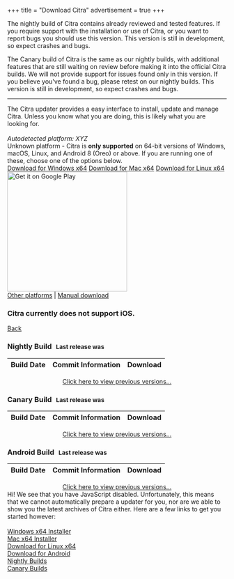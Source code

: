 +++
title = "Download Citra"
advertisement = true
+++

The nightly build of Citra contains already reviewed and tested features. If you require support with the installation 
 or use of Citra, or you want to report bugs you should use this version. This version is still in development, so 
 expect crashes and bugs.

The Canary build of Citra is the same as our nightly builds, with additional features that are still waiting on review 
 before making it into the official Citra builds. We will not provide support for issues found only in this version. If 
 you believe you've found a bug, please retest on our nightly builds. This version is still in development, so expect 
 crashes and bugs.
     
---

<div id="updater-view">
The Citra updater provides a easy interface to install, update and manage Citra. Unless you know what you are doing,
 this is likely what you are looking for.
<br />
<br />

<div class="text-center">
<i id="dl-autodetect">Autodetected platform: XYZ</i>
<br />
<div id="dl-unknown">
    Unknown platform - Citra is <b>only supported</b> on 64-bit versions of Windows, macOS, Linux, and Android 8 (Oreo) or above.
    If you are running one of these, choose one of the options below.
</div>
<a href="https://github.com/citra-emu/citra-web/releases/download/1.0/citra-setup-windows.exe" class="btn btn-lg btn-primary dl-updater-button" id="dl-windows-x64">Download for Windows x64</a>
<a href="https://github.com/citra-emu/citra-web/releases/download/1.0/citra-setup-mac.dmg" class="btn btn-lg btn-primary dl-updater-button" id="dl-mac-x64">Download for Mac x64</a>
<a href="https://flatpak.citra-emu.org/" class="btn btn-lg btn-primary dl-updater-button" id="dl-linux-x64">Download for Linux x64</a>
<a href='https://play.google.com/store/apps/details?id=org.citra.citra_emu' class="dl-updater-button" id="dl-android-x64"><img style="width:275px" alt='Get it on Google Play' src='https://play.google.com/intl/en_us/badges/static/images/badges/en_badge_web_generic.png'/></a>

<br />
<span id="other-container"><a href="#" id="other-platforms-link">Other platforms</a> | </span>
<a href="#" id="manual-link">Manual download</a>
</div>
</div>

<div id="manual-view">
<div class="visible-xs">
  <h3>Citra currently does not support iOS.</h3>
</div>
    
<a href="?" class="btn">Back</a>

<h3>Nightly Build <span style='font-size: smaller; margin-left: 6px;'> Last release was  <span id='last-updated-nightly'></span></span></h3>
<table id="downloads-nightly" class="table">
    <thead>
        <tr>
            <th>Build Date</th>
            <th>Commit Information</th>
            <th>Download</th>
        </tr>
    </thead>
    <tbody>
    </tbody>
</table>
<div style="text-align: center; padding: 0px; margin: 0px;"><a href = "https://github.com/citra-emu/citra-nightly/releases">Click here to view previous versions...</a></div>

<h3>Canary Build <span style='font-size: smaller; margin-left: 6px;'> Last release was  <span id='last-updated-canary'></span></span></h3>
<table id="downloads-canary" class="table">
    <thead>
        <tr>
            <th>Build Date</th>
            <th>Commit Information</th>
            <th>Download</th>
        </tr>
    </thead>
    <tbody>
    </tbody>
</table>
<div style="text-align: center; padding: 0px; margin: 0px;"><a href = "https://github.com/citra-emu/citra-canary/releases">Click here to view previous versions...</a></div>

<h3>Android Build <span style='font-size: smaller; margin-left: 6px;'> Last release was  <span id='last-updated-android'></span></span></h3>
<table id="downloads-android" class="table">
    <thead>
        <tr>
            <th>Build Date</th>
            <th>Commit Information</th>
            <th>Download</th>
        </tr>
    </thead>
    <tbody>
    </tbody>
</table>
<div style="text-align: center; padding: 0px; margin: 0px;"><a href = "https://github.com/citra-emu/citra-android/releases">Click here to view previous versions...</a></div>

<style>
    .table-first { background-color: #fcf8e3; }
    .dl-icon { display: inline-block; border-bottom: 0px !important; }
    .dl-icon img { width: 32px; height: 32px; padding: 4px; }
    .dl-icon img:hover { cursor: pointer; }
</style>
</div>

<div id="no-js-view">
Hi! We see that you have JavaScript disabled. Unfortunately, this means that we cannot automatically
prepare a updater for you, nor are we able to show you the latest archives of Citra either. Here are a few
links to get you started however:<br />
<br />
<a href="https://github.com/citra-emu/citra-web/releases/download/1.0/citra-setup-windows.exe">Windows x64 Installer</a><br />
<a href="https://github.com/citra-emu/citra-web/releases/download/1.0/citra-setup-mac.dmg">Mac x64 Installer</a><br />
<a href="https://flatpak.citra-emu.org/">Download for Linux x64</a><br /> 
<a href="https://play.google.com/store/apps/details?id=org.citra.citra_emu">Download for Android</a><br />
<a href="https://github.com/citra-emu/citra-nightly/releases">Nightly Builds</a><br />
<a href="https://github.com/citra-emu/citra-canary/releases">Canary Builds</a> <br />
</div>


<script src="https://cdnjs.cloudflare.com/ajax/libs/moment.js/2.17.1/moment.min.js"></script>
<script type="text/javascript">
    function getRelease(v, count = 5) {
        $.getJSON(`https://api.github.com/repos/citra-emu/citra-${v}/releases`, function(releases) {
            $(`#last-updated-${v}`).text(moment(releases[0].published_at).fromNow());

            for (var i = 0; i < releases.length; ++i) {
                var release = releases[i];
                let release_date = moment(release.published_at).fromNow();

                let release_commit = release.assets[0].name.split('-').pop().trim().split('.')[0];
                let release_commit_url = `https://github.com/citra-emu/citra-${v}/commit/${release_commit}`;

                let release_title = '';
                if (v == 'nightly') {
                    release_title = 'Nightly Build';
                } else if (v == 'canary') {
                    release_title = 'Canary Build';
                } else if (v == 'android') {
                    release_title = 'Android Build';
                }

                if (release_commit) {
                    release_title += ' - ' + release_commit;
                }

                var download_span = '';

                var table_style = '';
                if (i == 0) { table_style = 'table-first'; }

                release.assets.forEach(function(asset) {
                    var is_windows = asset.name.includes('windows') || asset.name.includes('exe');
                    if (asset.name.includes('nupkg')) return;
                    if (asset.name.includes('.aab')) return;
                    if (!is_windows && asset.name.includes('.7z')) return;
                    if (is_windows && asset.name.includes('.tar.gz')) return;
                    if (asset.name.includes('RELEASES')) return;

                    /* We only want to provide mingw builds on the downloads page. */
                    if (asset.name.includes('-msvc-')) return;

                    let env_icon = '/images/icons/file.png';
                    if (is_windows) env_icon = '/images/icons/windows.png';
                    else if (asset.name.includes('osx')) env_icon = '/images/icons/apple.png';
                    else if (asset.name.includes('linux')) env_icon = '/images/icons/linux.png';
                    else if (asset.name.includes('.apk')) env_icon = '/images/icons/android.png';

                    let download_url = `https://github.com/citra-emu/citra-${v}/releases/download/${release.tag_name}/${asset.name}`;
                    download_span += `<a class="dl-icon" href="${download_url}"><img src="${env_icon}"></i></a>`;
                });

                /* Generate the link to the Github release. */
                download_span += `<a class="dl-icon" href="${release.html_url}"><img src="/images/icons/github.png"></i></a>`;

                if (release_commit_url != null) {
                    $(`#downloads-${v}`).append(`<tr class="${table_style}"><td>${release_date}</td>` +
                        `<td><a href="${release_commit_url}">${release_title}</a></td><td>${download_span}</td></tr>`);
                } else {
                    $(`#downloads-${v}`).append(`<tr class="${table_style}"><td>${release_date}</td>` +
                        `<td>${release_title}</td><td>${download_span}</td></tr>`);
                }
                if (i + 1 >= count) { break; }
            };
        });
    }
    
    function fetchReleases() {
        getRelease('nightly');
        getRelease('canary');
        getRelease('android');
    }
    
    // Attempt autodetection of their operating system
    var userAgent = navigator.userAgent.toLowerCase();
    
    var allPlatforms = ["windows", "mac", "linux", "android"];
    
    var os = undefined;
    if (userAgent.indexOf("windows") !== -1) {
        os = "Windows";
    } else if (userAgent.indexOf("mac") !== -1 && userAgent.indexOf("mobile") === -1 && userAgent.indexOf("phone") === -1) {
        os = "Mac";
    } else if (userAgent.indexOf("linux") !== -1 && userAgent.indexOf("android") === -1) {
        os = "Linux";
    } else if (userAgent.indexOf("android") !== -1) {
        os = "Android";
    }
    
    if (os !== undefined) {
        $("#dl-" + os.toLowerCase() + "-x64").css("display", "block");
        
        var autodetect = $("#dl-autodetect");
        autodetect.text("Autodetected platform: " + os);
        autodetect.css("display", "inline");
    } else {
        $("#dl-unknown").css("display", "block");
    }
    
    $("#no-js-view").css("display", "none");
    $("#updater-view").css("display", "block");
    
    $("#other-platforms-link").click(function() {
        for (var i = 0; i < allPlatforms.length; i++) {
            var platform = allPlatforms[i];
            $("#dl-" + platform + "-x64").css("display", "block");
            $("#other-container").css("display", "none");
        }
    });
    
    $("#manual-link").click(function() {
        $("#updater-view").css("display", "none");
        $("#manual-view").css("display", "block");
        fetchReleases();
    });
</script>
